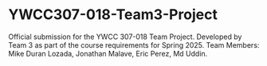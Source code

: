 # YWCC307-018-Team3-Project
Official submission for the YWCC 307-018 Team Project. Developed by Team 3 as part of the course requirements for Spring 2025. 
Team Members: Mike Duran Lozada, Jonathan Malave, Eric Perez, Md Uddin.
